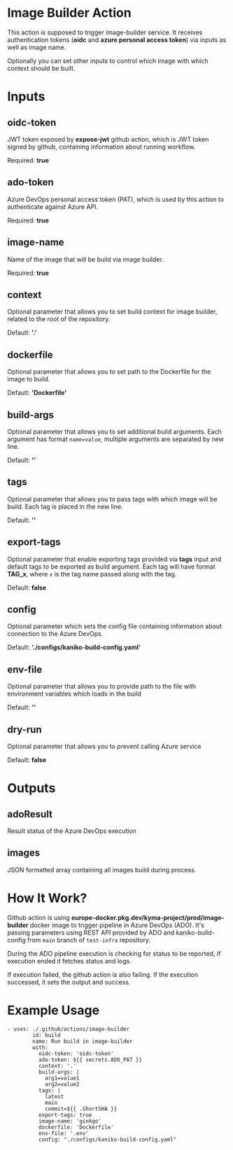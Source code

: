 # Image Builder Action

This action is supposed to trigger image-builder service. It receives authentication tokens (**oidc** and **azure personal access token**) via inputs as well as image name.

Optionally you can set other inputs to control which image with which context should be built.

# Inputs

## **oidc-token**

JWT token exposed by **expose-jwt** github action, which is JWT token signed by github, containing information about running workflow.

Required: **true**

## **ado-token**

Azure DevOps personal access token (PAT), which is used by this action to authenticate against Azure API.

Required: **true**

## **image-name**

Name of the image that will be build via image builder.

Required: **true**

## **context**

Optional parameter that allows you to set build context for image builder, related to the root of the repository.

Default: **'.'**

## **dockerfile**

Optional parameter that allows you to set path to the Dockerfile for the image to build.

Default: **'Dockerfile'**

## **build-args**

Optional parameter that allows you to set additional build arguments.
Each argument has format `name=value`, multiple arguments are separated by new line.

Default: **''**

## **tags**

Optional parameter that allows you to pass tags with which image will be build. Each tag is placed in the new line.

Default: **''**

## **export-tags**

Optional parameter that enable exporting tags provided via **tags** input and default tags to be exported as build argument.
Each tag will have format **TAG_x**, where `x` is the tag name passed along with the tag.

Default: **false**

## **config**

Optional parameter which sets the config file containing information about connection to the Azure DevOps.

Default: **'./configs/kaniko-build-config.yaml'**

## **env-file**

Optional parameter that allows you to provide path to the file with environment variables which loads in the build

Default: **''**

## **dry-run**

Optional parameter that allows you to prevent calling Azure service

Default: **false**

# Outputs

## **adoResult**

Result status of the Azure DevOps execution

## **images**

JSON formatted array containing all images build during process.

# How It Work?

Github action is using **europe-docker.pkg.dev/kyma-project/prod/image-builder** docker image to trigger pipeline in Azure DevOps (ADO). It's passing parameters using REST API provided by ADO and kaniko-build-config from `main` branch of `test-infra` repository.

During the ADO pipeline execution is checking for status to be reported, if execution ended it fetches status and logs.

If execution failed, the github action is also failing. If the execution successed, it sets the output and success.

# Example Usage

```
- uses: ./.github/actions/image-builder
        id: build
        name: Run build in image-builder
        with:
          oidc-token: 'oidc-token'
          ado-token: ${{ secrets.ADO_PAT }}
          context: '.'
          build-args: |
            arg1=value1
            arg2=value2
          tags: |
            latest
            main
            commit=${{ .ShortSHA }}
          export-tags: true
          image-name: 'ginkgo'
          dockerfile: 'Dockerfile'
          env-file: '.env'
          config: "./configs/kaniko-build-config.yaml"
```
